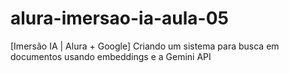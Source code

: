 # alura-imersao-ia-aula-05
[Imersão IA | Alura + Google] Criando um sistema para busca em documentos usando embeddings e a Gemini API
